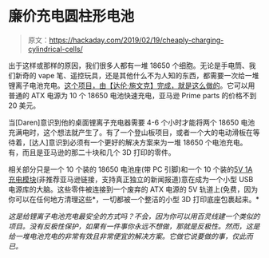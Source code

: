 # 廉价充电圆柱形电池

> 原文：<https://hackaday.com/2019/02/19/cheaply-charging-cylindrical-cells/>

出于这样或那样的原因，我们很多人都有一堆 18650 个细胞。无论是手电筒、我们新奇的 vape 笔、遥控玩具，还是其他什么不为人知的东西，都需要一次给一堆锂离子电池充电。[这个项目，由【达伦·施文克】完成，就是这么做的](https://hackaday.io/project/163801-minimalist-li-ion-charger)。它可以用普通的 ATX 电源为 10 个 18650 电池快速充电，亚马逊 Prime parts 的价格不到 20 美元。

当[Daren]意识到他的桌面锂离子充电器需要 4-6 个小时才能将两个 18650 电池充满电时，这个想法就产生了。有了一个登山板项目，或者一个大的电动滑板在等待着，[达人]意识到必须有一个更好的解决方案来为一堆 18650 个电池充电。有，而且是亚马逊的那二十块和几个 3D 打印的零件。

相关部分只是一个 10 个装的 18650 电池座(带 PC 引脚)和一个 10 个装的[5V 1A 充电模块](https://www.amazon.com/dp/B071RG4YWM/)(非推荐亚马逊链接，支持真正独立的新闻报道)意在成为一个小型 USB 电源库的大脑。这些零件被连接到一个废弃的 ATX 电源的 5V 轨道上(免费，因为你可以在任何地方清理这些*，一切都被一个整洁的小型 3D 打印底座包裹起来。*

 *这是给锂离子电池充电最安全的方式吗？不会，因为你可以用百灵线建一个类似的项目。没有反极性保护，如果有一件事你永远不想做，那就是反极性。然而，这是给一堆电池充电的非常有效且非常便宜的解决方案。它做它说要做的事，仅此而已。*